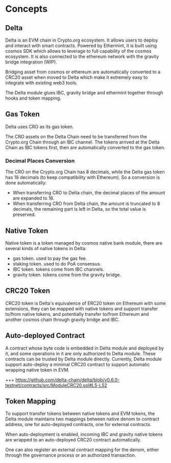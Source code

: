  <!-- order: 1 -->

# Concepts

## Delta

Delta is an EVM chain in Crypto.org ecosystem. It allows users to deploy and interact with smart contracts. Powered by Ethermint, it is built using cosmos SDK which allows to leverage to full capability of the cosmos ecosystem. It is also connected to the ethereum network with the gravity bridge integration (WIP).

Bridging asset from cosmos or ethereum are automatically converted to a CRC20 asset when moved to Delta which make it extremely easy to integrate with existing web3 tools.

The Delta module glues IBC, gravity bridge and ethermint together through hooks and token mapping.

## Gas Token

Delta uses CRO as its gas token.

The CRO assets on the Delta Chain need to be transferred from the Crypto.org Chain through an IBC channel. The tokens arrived at the Delta Chain as IBC tokens first, then are automatically converted to the gas token. 

### Decimal Places Conversion

The CRO on the Crypto.org Chain has 8 decimals, while the Delta gas token has 18 decimals (to keep compatibility with Ethereum). So a conversion is done automatically:

- When transferring CRO to Delta chain, the decimal places of the amount are expanded to 18.
- When transferring CRO from Delta chain, the amount is truncated to 8 decimals, the remaining part is left in Delta, so the total value is preserved.

## Native Token

Native token is a token managed by cosmos native bank module, there are several kinds of native tokens in Delta:

- gas token. used to pay the gas fee.
- staking token. used to do PoA consensus.
- IBC token. tokens come from IBC channels.
- gravity token. tokens come from the gravity bridge.

## CRC20 Token

CRC20 token is Delta's equivalence of ERC20 token on Ethereum with some extensions, they can be mapped with native tokens and support transfer to/from native tokens, and potentially transfer to/from Ethereum and another cosmos chain through gravity bridge and IBC.

## Auto-deployed Contract

A contract whose byte code is embedded in Delta module and deployed by it, and some operations in it are only authorized to Delta module. These contracts can be trusted by Delta module directly. Currently, Delta module support auto-deploy a minimal CRC20 contract to support automatic wrapping native token in EVM.

+++ https://github.com/delta-chain/delta/blob/v0.6.0-testnet/contracts/src/ModuleCRC20.sol#L5-L52

## Token Mapping

To support transfer tokens between native tokens and EVM tokens, the Delta module maintains two mappings between native denom to contract address, one for auto-deployed contracts, one for external contracts.

When auto-deployment is enabled, incoming IBC and gravity native tokens are wrapped to an auto-deployed CRC20 contract automatically.

One can also register an external contract mapping for the denom, either through the governance process or an authorized transaction.
